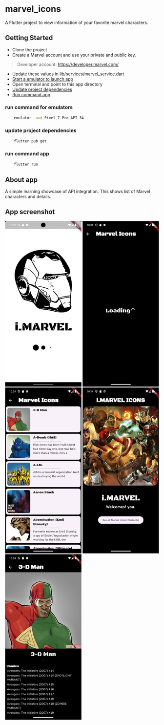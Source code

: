 # marvel_icons

A Flutter project to view information of your favorite marvel characters.

## Getting Started

- Clone the project
- Create a Marvel account and use your private and public key.
> Developer account: https://developer.marvel.com/
- Update these values in lib/services/marvel_service.dart
- [Start a emulator to launch app](#run-command-for-emulators)
- Open terminal and point to this app directory
- [Update project dependencies](#update-project-dependencies)
- [Run command app](#run-command-app)


### run command for emulators

```cmd
    emulator -avd Pixel_7_Pro_API_34
```
### update project dependencies

```cmd
    flutter pub get
```

### run command app

```cmd
    flutter run
```

## About app

A simple learning showcase of API integration. This shows list of Marvel characters and details.

## App screenshot

<img src = './docs/app-splash.png' width=250px/> <img src = './docs/app-loading-page.png' width=250px/> <img src = './docs/app-list-page.png' width=250px/> <img src = './docs/app-home-page.png' width=250px/> <img src = './docs/app-detail-page.png' width=250px/> 
